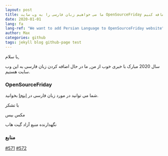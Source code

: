 ```yaml
---
layout: post
title: ما می خواهیم زبان فارسی را به وب سایت OpenSourceFriday اضافه کنیم
date: 2020-01-01
lang: fa
lang-ref: "We want to add Persian Language to OpenSourceFriday website"
author: Max
categories: github
tags: jekyll blog github-page test
---
```


با سلام,

سال 2020 مبارک با خبری خوب از من, ما در حال اضافه کردن زبان فارسی به این وب سایت هستیم.
<!--more-->

### OpenSourceFriday

شما می توانید در مورد زبان فارسی در [اینجا](https://en.wikipedia.org/wiki/Persian_language) بخوانید.

با تشکر

مکس بیس

نگهدارنده منبع آزاد گیت هاب

### منابع

[#571](https://github.com/github/opensourcefriday/pull/571)
[#572](https://github.com/github/opensourcefriday/pull/572)
